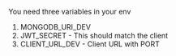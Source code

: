 You need three variables in your env

1. MONGODB_URI_DEV
2. JWT_SECRET - This should match the client
3. CLIENT_URL_DEV - Client URL with PORT

